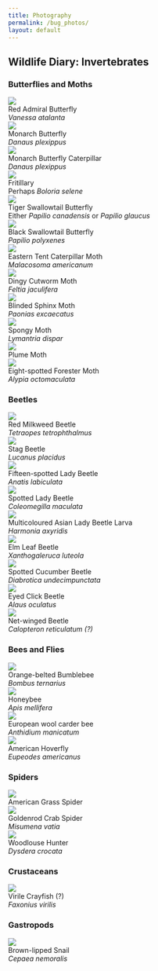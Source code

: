 ```yaml
---
title: Photography
permalink: /bug_photos/
layout: default
---
```

<h2>Wildlife Diary: Invertebrates</h2>

<h3>Butterflies and Moths</h3>

<div class="gallery-container-small">
	<div class="gallery-item">
		<div class="gallery-item-box">	<img src="\images\bug_photos\admiral_1.png"></div>
		<div class="gallery-item-box">
		Red Admiral Butterfly
		<br>
		<i>Vanessa atalanta</i></div>
	</div>
	<div class="gallery-item">
		<div class="gallery-item-box">	<img src="\images\bug_photos\monarch_2.png"></div>
		<div class="gallery-item-box">
		Monarch Butterfly
		<br>
		<i>Danaus plexippus</i></div>
	</div>
	<div class="gallery-item">
		<div class="gallery-item-box">	<img src="\images\bug_photos\monarch_cat_1.png"></div>
		<div class="gallery-item-box">
		Monarch Butterfly Caterpillar
		<br>
		<i>Danaus plexippus</i></div>
	</div>
	<div class="gallery-item">
		<div class="gallery-item-box">	<img src="\images\bug_photos\fritillary_1.png"></div>
		<div class="gallery-item-box">
		Fritillary
		<br>
		Perhaps <i>Boloria selene</i></div>
	</div>
	<div class="gallery-item">
		<div class="gallery-item-box">	<img src="\images\bug_photos\swallowtail_1.png"></div>
		<div class="gallery-item-box">
		Tiger Swallowtail Butterfly
		<br>
		Either <i>Papilio canadensis</i> or <i>Papilio glaucus</i> </div>
	</div>
	<div class="gallery-item">
		<div class="gallery-item-box">	<img src="\images\bug_photos\swallowtail_2.png"></div>
		<div class="gallery-item-box">
		Black Swallowtail Butterfly
		<br>
		<i>Papilio polyxenes</i> </div>
	</div>
	<div class="gallery-item">
		<div class="gallery-item-box">	<img src="\images\bug_photos\tent_1.png"></div>
		<div class="gallery-item-box">
		Eastern Tent Caterpillar Moth
		<br>
		<i>Malacosoma americanum</i></div>
	</div>
	<div class="gallery-item">
		<div class="gallery-item-box">	<img src="\images\bug_photos\cutworm_1.png"></div>
		<div class="gallery-item-box">
		Dingy Cutworm Moth
		<br>
		<i>Feltia jaculifera</i></div>
	</div>
	<div class="gallery-item">
		<div class="gallery-item-box">	<img src="\images\bug_photos\sphinx_1.png"></div>
		<div class="gallery-item-box">
		Blinded Sphinx Moth
		<br>
		<i>Paonias excaecatus</i></div>
	</div>
	<div class="gallery-item">
		<div class="gallery-item-box">	<img src="\images\bug_photos\spongy_moth_1.png"></div>
		<div class="gallery-item-box">
		Spongy Moth
		<br>
		<i>Lymantria dispar</i></div>
	</div>
	<div class="gallery-item">
		<div class="gallery-item-box">	<img src="\images\bug_photos\plume_moth_1.png"></div>
		<div class="gallery-item-box">
		Plume Moth</div>
	</div>
	<div class="gallery-item">
		<div class="gallery-item-box">	<img src="\images\bug_photos\forester_moth.jpg"></div>
		<div class="gallery-item-box">
		Eight-spotted Forester Moth
		<br>
		<i>Alypia octomaculata</i>
		</div>
	</div>
</div>

<h3>Beetles</h3>

<div class="gallery-container-small">
	<div class="gallery-item">
		<div class="gallery-item-box">	<img src="\images\bug_photos\milkweed_beetle.png"></div>
		<div class="gallery-item-box">
			Red Milkweed Beetle
			<br>
			<i>Tetraopes tetrophthalmus</i>
		</div>
	</div>
	<div class="gallery-item">
		<div class="gallery-item-box">	<img src="\images\bug_photos\stag_plac.png"></div>
		<div class="gallery-item-box">
			Stag Beetle
			<br>
			<i>Lucanus placidus</i>
		</div>
	</div>
	<div class="gallery-item">
	<div class="gallery-item-box">	
	<img src="\images\bug_photos\ash_1.png"></div>
		<div class="gallery-item-box">Fifteen-spotted Lady Beetle
			<br>
			<i>Anatis labiculata</i>
		</div>
	</div>
	<div class="gallery-item"><div class="gallery-item-box">	
	<img src="\images\bug_photos\ladybird_1.png"></div>
		<div class="gallery-item-box">
			Spotted Lady Beetle
			<br>
			<i>Coleomegilla maculata</i>
		</div>
	</div>
	<div class="gallery-item">
		<div class="gallery-item-box">	<img src="\images\bug_photos\ladybug_larva.png"></div>
		<div class="gallery-item-box">
			Multicoloured Asian Lady Beetle Larva
			<br>
			<i>Harmonia axyridis</i>
		</div>
	</div>
	<div class="gallery-item"><div class="gallery-item-box">	
	<img src="\images\bug_photos\elm_1.png">
	</div>
		<div class="gallery-item-box">
			Elm Leaf Beetle
			<br>
			<i>Xanthogaleruca luteola</i>
		</div>
	</div>
	<div class="gallery-item">
	<div class="gallery-item-box">	
		<img src="\images\bug_photos\cucumber_1.png">
	</div>
		<div class="gallery-item-box">
			Spotted Cucumber Beetle
			<br>
			<i>Diabrotica undecimpunctata</i>
		</div>
	</div>
	<div class="gallery-item">
	<div class="gallery-item-box">	<img src="\images\bug_photos\click_beetle_1.png"></div>
		<div class="gallery-item-box">
			Eyed Click Beetle
			<br>
			<i>Alaus oculatus</i>
		</div>
	</div>
	<div class="gallery-item">
		<div class="gallery-item-box">	<img src="\images\bug_photos\net_winged_1.png"></div>
		<div class="gallery-item-box">
			Net-winged Beetle
			<br>
			<i>Calopteron reticulatum (?)</i>
		</div>
	</div>
</div>

<h3>Bees and Flies</h3>

<div class="gallery-container-small">
	<div class="gallery-item">
		<div class="gallery-item-box">	
		<img src="\images\bug_photos\bumble_west_1.png">
		</div>
		<div class="gallery-item-box">
			Orange-belted Bumblebee
			<br>
			<i>Bombus ternarius</i>	
		</div>
	</div>
	<div class="gallery-item">
		<div class="gallery-item-box">	
		<img src="\images\bug_photos\honey_2.png">
		</div>
		<div class="gallery-item-box">
			Honeybee
			<br>
			<i>Apis mellifera</i>	
		</div>
	</div>
	<div class="gallery-item">
		<div class="gallery-item-box">	
		<img src="\images\bug_photos\mystery_bee_1.png">
		</div>
		<div class="gallery-item-box">
			European wool carder bee
			<br>
			<i>Anthidium manicatum</i>
		</div>
	</div>
	<div class="gallery-item">
		<div class="gallery-item-box">	<img src="\images\bug_photos\hoverfly.png"></div>
		<div class="gallery-item-box">
		American Hoverfly
		<br>
		<i>Eupeodes americanus</i>
		</div>
	</div>
</div>
	
<h3>Spiders</h3>

<div class="gallery-container-small">
	<div class="gallery-item">
	<div class="gallery-item-box">	<img src="\images\bug_photos\funnel_weaver_1.png"></div>
		<div class="gallery-item-box">
			American Grass Spider
		</div>
	</div>
	<div class="gallery-item">
		<div class="gallery-item-box">	<img src="\images\bug_photos\crab_spider_1.png"></div>
		<div class="gallery-item-box">
			Goldenrod Crab Spider
			<br>
			<i>Misumena vatia</i>
		</div>
	</div>
	<div class="gallery-item">
		<div class="gallery-item-box">	<img src="\images\bug_photos\woodlouse_hunter.jpg"></div>
		<div class="gallery-item-box">
			Woodlouse Hunter
			<br>
			<i>Dysdera crocata</i>
		</div>
	</div>
</div>

<h3>Crustaceans </h3>
<div class="gallery-container-small">
	<div class="gallery-item">
		<div class="gallery-item-box">	
		<img src="\images\bug_photos\crayfish.png">
		</div>
		<div class="gallery-item-box">
			Virile Crayfish (?)
			<br>
			<i>Faxonius virilis</i>
		</div>
	</div>
</div>

<h3>Gastropods</h3>
<div class="gallery-container-small">
	<div class="gallery-item">
		<div class="gallery-item-box">	
		<img src="\images\bug_photos\snail.jpg">
		</div>
		<div class="gallery-item-box">
			Brown-lipped Snail
			<br>
			<i>Cepaea nemoralis</i>
		</div>
	</div>
</div>
